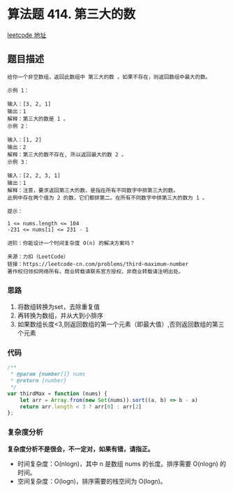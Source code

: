 # 算法题 414. 第三大的数

[leetcode 地址](https://leetcode-cn.com/problems/third-maximum-number/)

## 题目描述

```
给你一个非空数组，返回此数组中 第三大的数 。如果不存在，则返回数组中最大的数。

示例 1：

输入：[3, 2, 1]
输出：1
解释：第三大的数是 1 。
示例 2：

输入：[1, 2]
输出：2
解释：第三大的数不存在, 所以返回最大的数 2 。
示例 3：

输入：[2, 2, 3, 1]
输出：1
解释：注意，要求返回第三大的数，是指在所有不同数字中排第三大的数。
此例中存在两个值为 2 的数，它们都排第二。在所有不同数字中排第三大的数为 1 。

提示：

1 <= nums.length <= 104
-231 <= nums[i] <= 231 - 1

进阶：你能设计一个时间复杂度 O(n) 的解决方案吗？

来源：力扣（LeetCode）
链接：https://leetcode-cn.com/problems/third-maximum-number
著作权归领扣网络所有。商业转载请联系官方授权，非商业转载请注明出处。
```

### 思路

1. 将数组转换为set，去除重复值
2. 再转换为数组，并从大到小排序
3. 如果数组长度<3,则返回数组的第一个元素（即最大值）,否则返回数组的第三个元素

### 代码
```javascript
/**
 * @param {number[]} nums
 * @return {number}
 */
var thirdMax = function (nums) {
    let arr = Array.from(new Set(nums)).sort((a, b) => b - a)
    return arr.length < 3 ? arr[0] : arr[2]
};
```
### 复杂度分析
**复杂度分析不是很会，不一定对，如果有错，请指正。**

- 时间复杂度：O(nlogn)，其中 n 是数组 nums 的长度。排序需要 O(nlogn) 的时间。
- 空间复杂度：O(logn)，排序需要的栈空间为 O(logn)。
